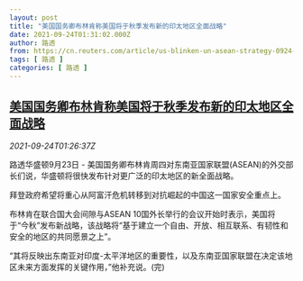 ```yaml
---
layout: post
title: "美国国务卿布林肯称美国将于秋季发布新的印太地区全面战略"
date: 2021-09-24T01:31:02.000Z
author: 路透
from: https://cn.reuters.com/article/us-blinken-un-asean-strategy-0924-idCNKBS2GK033
tags: [ 路透 ]
categories: [ 路透 ]
---
```

<!--1632447062000-->
[美国国务卿布林肯称美国将于秋季发布新的印太地区全面战略](https://cn.reuters.com/article/us-blinken-un-asean-strategy-0924-idCNKBS2GK033)
------

<div>
<div><i>2021-09-24T01:26:37Z</i></div><p>路透华盛顿9月23日 - 美国国务卿布林肯周四对东南亚国家联盟(ASEAN)的外交部长们说，华盛顿将很快发布针对更广泛的印太地区的新全面战略。</p><p>拜登政府希望将重心从阿富汗危机转移到对抗崛起的中国这一国家安全重点上。</p><p>布林肯在联合国大会间隙与ASEAN 10国外长举行的会议开始时表示，美国将于“今秋”发布新战略，该战略将“基于建立一个自由、开放、相互联系、有韧性和安全的地区的共同愿景之上”。</p><p>“其将反映出东南亚对印度-太平洋地区的重要性，以及东南亚国家联盟在决定该地区未来方面发挥的关键作用，”他补充说。(完)</p>
</div>
